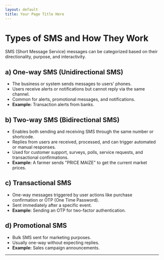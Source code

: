 ```yaml
---
layout: default
title: Your Page Title Here
---
```

# Types of SMS and How They Work

SMS (Short Message Service) messages can be categorized based on their directionality, purpose, and interactivity.

## a) One-way SMS (Unidirectional SMS)

- The business or system sends messages to users' phones.
- Users receive alerts or notifications but cannot reply via the same channel.
- Common for alerts, promotional messages, and notifications.
- **Example:** Transaction alerts from banks.

## b) Two-way SMS (Bidirectional SMS)

- Enables both sending and receiving SMS through the same number or shortcode.
- Replies from users are received, processed, and can trigger automated or manual responses.
- Used for customer support, surveys, polls, service requests, and transactional confirmations.
- **Example:** A farmer sends "PRICE MAIZE" to get the current market prices.

## c) Transactional SMS

- One-way messages triggered by user actions like purchase confirmation or OTP (One Time Password).
- Sent immediately after a specific event.
- **Example:** Sending an OTP for two-factor authentication.

## d) Promotional SMS

- Bulk SMS sent for marketing purposes.
- Usually one-way without expecting replies.
- **Example:** Sales campaign announcements.

---

